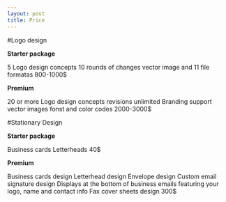 ```yaml
---
layout: post
title: Price
---
```


#Logo design

**Starter package**    


5 Logo design concepts 
10 rounds of changes 
vector image and 11 file formatas
800-1000$

**Premium**


20 or more Logo design concepts
revisions unlimited 
Branding support
vector images
fonst and color codes 
2000-3000$


#Stationary Design

**Starter package**


Business cards
Letterheads
40$

**Premium**


Business cards design
Letterhead design
Envelope design
Custom email signature design 
Displays at the bottom of business emails featuring your logo, name and contact info
Fax cover sheets design
300$









